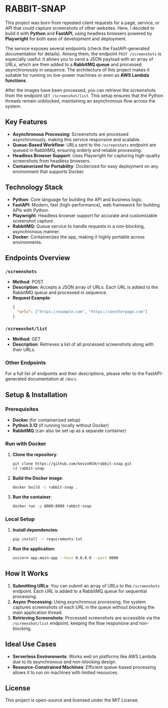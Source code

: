 # RABBIT-SNAP

This project was born from repeated client requests for a page, service, or API that could capture screenshots of other websites. Here, I decided to build it with **Python** and **FastAPI**, using headless browsers powered by **Playwright** for both ease of development and deployment.

The service exposes several endpoints (check the FastAPI-generated documentation for details). Among them, the endpoint `POST /screenshots` is especially useful: it allows you to send a JSON payload with an array of URLs, which are then added to a **RabbitMQ queue** and processed asynchronously in sequence. The architecture of this project makes it suitable for running on low-power machines or even as **AWS Lambda functions**.

After the images have been processed, you can retrieve the screenshots from the endpoint `GET /screenshot/list`. This setup ensures that the Python threads remain unblocked, maintaining an asynchronous flow across the system.

## Key Features

- **Asynchronous Processing**: Screenshots are processed asynchronously, making this service responsive and scalable.
- **Queue-Based Workflow**: URLs sent to the `/screenshots` endpoint are queued in RabbitMQ, ensuring orderly and reliable processing.
- **Headless Browser Support**: Uses Playwright for capturing high-quality screenshots from headless browsers.
- **Containerized for Portability**: Dockerized for easy deployment on any environment that supports Docker.

## Technology Stack

- **Python**: Core language for building the API and business logic.
- **FastAPI**: Modern, fast (high-performance), web framework for building APIs with Python.
- **Playwright**: Headless browser support for accurate and customizable screenshot capture.
- **RabbitMQ**: Queue service to handle requests in a non-blocking, asynchronous manner.
- **Docker**: Containerizes the app, making it highly portable across environments.

## Endpoints Overview

### `/screenshots`
- **Method**: POST
- **Description**: Accepts a JSON array of URLs. Each URL is added to the RabbitMQ queue and processed in sequence.
- **Request Example**:
    ```json
    {
      "urls": ["https://example.com", "https://anotherpage.com"]
    }
    ```

### `/screenshot/list`
- **Method**: GET
- **Description**: Retrieves a list of all processed screenshots along with their URLs.
  
### **Other Endpoints**
For a full list of endpoints and their descriptions, please refer to the FastAPI-generated documentation at `/docs`.

## Setup & Installation

### Prerequisites
- **Docker** (for containerized setup)
- **Python 3.12** (if running locally without Docker)
- **RabbitMQ** (can also be set up as a separate container)

### Run with Docker

1. **Clone the repository**:
    ```bash
    git clone https://github.com/kevinHCH/rabbit-snap.git
    cd rabbit-snap
    ```

2. **Build the Docker image**:
    ```bash
    docker build -t rabbit-snap .
    ```

3. **Run the container**:
    ```bash
    docker run -p 8000:8000 rabbit-snap
    ```

### Local Setup

1. **Install dependencies**:
    ```bash
    pip install -r requirements.txt
    ```

2. **Run the application**:
    ```bash
    uvicorn app.main:app --host 0.0.0.0 --port 8000
    ```

## How It Works

1. **Submitting URLs**: You can submit an array of URLs to the `/screenshots` endpoint. Each URL is added to a RabbitMQ queue for sequential processing.
2. **Async Processing**: Using asynchronous processing, the system captures screenshots of each URL in the queue without blocking the main application thread.
3. **Retrieving Screenshots**: Processed screenshots are accessible via the `/screenshot/list` endpoint, keeping the flow responsive and non-blocking.

## Ideal Use Cases

- **Serverless Environments**: Works well on platforms like AWS Lambda due to its asynchronous and non-blocking design.
- **Resource-Constrained Machines**: Efficient queue-based processing allows it to run on machines with limited resources.
  
## License

This project is open-source and licensed under the MIT License.
